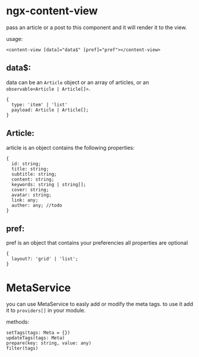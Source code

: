 # ngx-content-view

pass an article or a post to this component and it will render it to the view.

usage:

```
<content-view [data]="data$" [pref]="pref"></content-view>
```

## data\$:

data can be an `Article` object or an array of articles, or an `observable<Article | Article[]>`.

```
{
  type: 'item' | 'list'
  payload: Article | Article[];
}
```

## Article:

article is an object contains the following properties:

```
{
  id: string;
  title: string;
  subtitle: string;
  content: string;
  keywords: string | string[];
  cover: string;
  avatar: string;
  link: any;
  auther: any; //todo
}
```

## pref:

pref is an object that contains your preferencies
all properties are optional

```
{
  layout?: 'grid' | 'list';
}
```

# MetaService

you can use MetaService to easly add or modify the meta tags.
to use it add it to `providers[]` in your module.

methods:

```
setTags(tags: Meta = {})
updateTags(tags: Meta)
prepare(key: string, value: any)
filter(tags)
```
